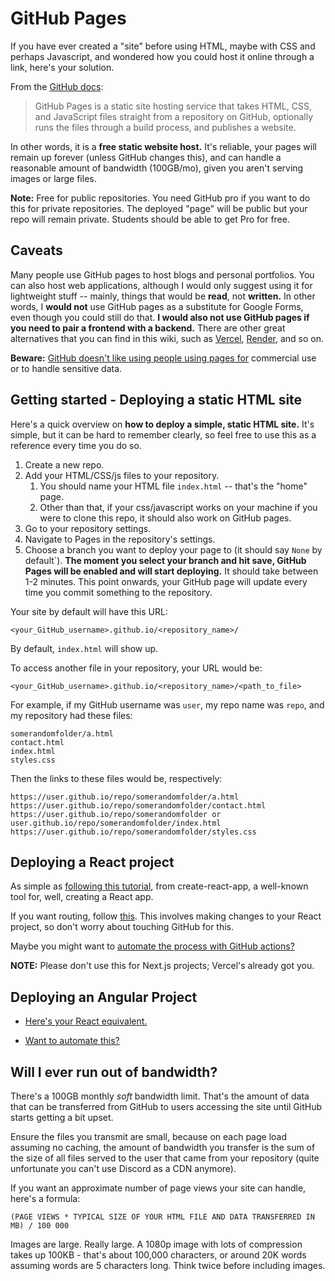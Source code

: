 # GitHub Pages

If you have ever created a "site" before using HTML, maybe with CSS and perhaps Javascript, and wondered how you could host it online through a link, here's your solution.

From the [GitHub docs](https://docs.github.com/en/pages/getting-started-with-github-pages/about-github-pages):

> GitHub Pages is a static site hosting service that takes HTML, CSS, and JavaScript files straight from a repository on GitHub, optionally runs the files through a build process, and publishes a website.

In other words, it is a **free static website host.** It's reliable, your pages will remain up forever (unless GitHub changes this), and can handle a reasonable amount of bandwidth (100GB/mo), given you aren't serving images or large files.

**Note:** Free for public repositories. You need GitHub pro if you want to do this for private repositories. The deployed "page" will be public but your repo will remain private. Students should be able to get Pro for free.

## Caveats

Many people use GitHub pages to host blogs and personal portfolios. You can also host web applications, although I would only suggest using it for lightweight stuff -- mainly, things that would be **read**, not **written.** In other words, I **would not** use GitHub pages as a substitute for Google Forms, even though you could still do that. **I would also not use GitHub pages if you need to pair a frontend with a backend.** There are other great alternatives that you can find in this wiki, such as [Vercel](https://vercel.com/), [Render](https://render.com/), and so on.

**Beware:** [GitHub doesn't like using people using pages for](https://docs.github.com/en/pages/getting-started-with-github-pages/about-github-pages#prohibited-uses) commercial use or to handle sensitive data.

## Getting started - Deploying a static HTML site

Here's a quick overview on **how to deploy a simple, static HTML site.** It's simple, but it can be hard to remember clearly, so feel free to use this as a reference every time you do so.

1. Create a new repo.
2. Add your HTML/CSS/js files to your repository.
   1. You should name your HTML file `index.html` -- that's the "home" page.
   2. Other than that, if your css/javascript works on your machine if you were to clone this repo, it should also work on GitHub pages.
3. Go to your repository settings.
4. Navigate to Pages in the repository's settings.
5. Choose a branch you want to deploy your page to (it should say `None` by default`). **The moment you select your branch and hit save, GitHub Pages will be enabled and will start deploying.** It should take between 1-2 minutes. This point onwards, your GitHub page will update every time you commit something to the repository.

Your site by default will have this URL:

```
<your_GitHub_username>.github.io/<repository_name>/
```

By default, `index.html` will show up.

To access another file in your repository, your URL would be:

```
<your_GitHub_username>.github.io/<repository_name>/<path_to_file>
```

For example, if my GitHub username was `user`, my repo name was `repo`, and my repository had these files:

```
somerandomfolder/a.html
contact.html
index.html
styles.css
```

Then the links to these files would be, respectively:

```
https://user.github.io/repo/somerandomfolder/a.html
https://user.github.io/repo/somerandomfolder/contact.html
https://user.github.io/repo/somerandomfolder or user.github.io/repo/somerandomfolder/index.html
https://user.github.io/repo/somerandomfolder/styles.css
```

## Deploying a React project

As simple as [following this tutorial](https://create-react-app.dev/docs/deployment#github-pages), from create-react-app, a well-known tool for, well, creating a React app.

If you want routing, follow [this](https://www.freecodecamp.org/news/deploy-a-react-app-to-github-pages/). This involves making changes to your React project, so don't worry about touching GitHub for this.

Maybe you might want to [automate the process with GitHub actions?](https://github.com/marketplace/actions/deploy-react-to-github-pages)

**NOTE:** Please don't use this for Next.js projects; Vercel's already got you.

## Deploying an Angular Project

- [Here's your React equivalent.](https://github.com/angular-schule/angular-cli-ghpages)

- [Want to automate this?](https://github.com/marketplace/actions/angular-deploy-gh-pages-actions)

## Will I ever run out of bandwidth?

There's a 100GB monthly *soft* bandwidth limit. That's the amount of data that can be transferred from GitHub to users accessing the site until GitHub starts getting a bit upset.

Ensure the files you transmit are small, because on each page load assuming no caching, the amount of bandwidth you transfer is the sum of the size of all files served to the user that came from your repository (quite unfortunate you can't use Discord as a CDN anymore).

If you want an approximate number of page views your site can handle, here's a formula:

```
(PAGE VIEWS * TYPICAL SIZE OF YOUR HTML FILE AND DATA TRANSFERRED IN MB) / 100 000
```

Images are large. Really large. A 1080p image with lots of compression takes up 100KB - that's about 100,000 characters, or around 20K words assuming words are 5 characters long. Think twice before including images.
